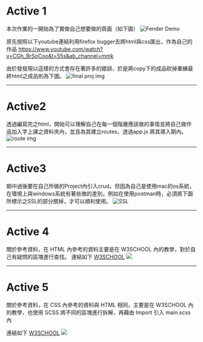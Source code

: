 # Active 1

本次作業的一開始為了實做自己想要做的頁面（如下圖）
![Fender Demo](https://i.imgur.com/9hN7MfQ.png)

原先按照以下youtube連結利用firefox bugger去將html與css匯出，作為自己的作品
https://www.youtube.com/watch?v=CGh_BrSoCoo&t=55s&ab_channel=mmk

由於發發現以這樣的方式會存在著許多的錯誤，於是將copy下的成品砍掉重練最終html之成品則為下圖。
![final proj img](https://i.imgur.com/F2NcEmm.png)
___
# Active2

透過編寫完之html，開始可以理解自己在每一個階層應該做的事情並將自己做作品加入字上課之資料夾內，並且為其建立routes，透過app.js 將其導入期內。
![route img](https://i.imgur.com/GrA6MEi.png)
___
# Active3
期中過後要在自己所做的Project內引入crud，但因為自己是使用mac的os系統，在環境上與windows系統有著些微的差別，例如在使用postman時，必須將下圖所標示之SSL的部分關掉，才可以順利使用。
![SSL](https://i.imgur.com/b0Dgrw3.png)
___
# Active 4

關於參考資料，在 HTML 內參考的資料主要是在 W3SCHOOL 內的教學，對於自己有疑問的區塊進行查找。
連結如下
[W3SCHOOL](https://www.w3schools.com/html/default.asp)
![](https://i.imgur.com/oqzJmG0.png)
___
# Active 5

關於參考資料，在 CSS 內參考的資料與 HTML 相同，主要是在 W3SCHOOL 內的教學，也使用 SCSS 將不同的區塊進行拆解，再藉由 Import 引入 main.scss 內

連結如下
[W3SCHOOL](https://www.w3schools.com/css/default.asp)
![](https://i.imgur.com/NINfEtk.png)
